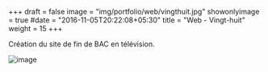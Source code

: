 +++
draft = false
image = "img/portfolio/web/vingthuit.jpg"
showonlyimage = true
#date = "2016-11-05T20:22:08+05:30"
title = "Web - Vingt-huit"
weight = 15
+++


<!--more-->
Création du site de fin de BAC en télévision.


![image](/img/portfolio/web/vingthuit.jpg)

